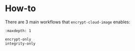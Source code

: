 # How-to

There are 3 main workflows that `encrypt-cloud-image` enables:

```{toctree}
:maxdepth: 1

encrypt-only
integrity-only
```
